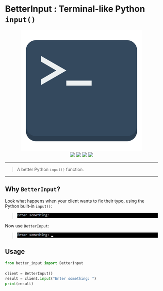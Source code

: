 # BetterInput : Terminal-like Python `input()`

<p align="center">
<img src="./assets/icon.png" width="400">
<br>
<a target="_blank"><img src="https://img.shields.io/badge/platform-linux-lightgrey.svg"></a>
<a target="_blank" href="https://www.python.org/downloads/" title="Python version"><img src="https://img.shields.io/badge/python-%3E=_3.6-green.svg"></a>
<a target="_blank" href="https://opensource.org/licenses/MIT" title="License: MIT"><img src="https://img.shields.io/badge/License-MIT-blue.svg"></a>
<a target="_blank" href="http://makeapullrequest.com" title="PRs Welcome"><img src="https://img.shields.io/badge/PRs-welcome-brightgreen.svg"></a>
</p>

***
> A better Python `input()` function.
***
## Why `BetterInput`?

Look what happens when your client wants to fix their typo, using the Python built-in `input()`:

> <img src="./assets/gifs/input.gif">

Now use `BetterInput`:

> <img src="./assets/gifs/better_input.gif">

## Usage
```python
from better_input import BetterInput

client = BetterInput()
result = client.input("Enter something: ")
print(result)
```